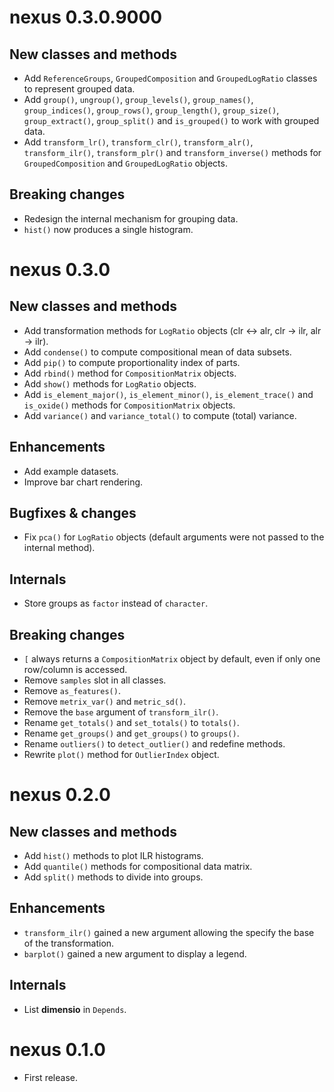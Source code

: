 # nexus 0.3.0.9000
## New classes and methods
* Add `ReferenceGroups`, `GroupedComposition` and `GroupedLogRatio` classes to represent grouped data.
* Add `group()`, `ungroup()`, `group_levels()`, `group_names()`, `group_indices()`, `group_rows()`, `group_length()`, `group_size()`, `group_extract()`, `group_split()` and `is_grouped()` to work with grouped data.
* Add `transform_lr()`, `transform_clr()`, `transform_alr()`, `transform_ilr()`, `transform_plr()` and `transform_inverse()` methods for `GroupedComposition` and `GroupedLogRatio` objects.

## Breaking changes
* Redesign the internal mechanism for grouping data.
* `hist()` now produces a single histogram.

# nexus 0.3.0
## New classes and methods
* Add transformation methods for `LogRatio` objects (clr <-> alr, clr -> ilr, alr -> ilr).
* Add `condense()` to compute compositional mean of data subsets.
* Add `pip()` to compute proportionality index of parts.
* Add `rbind()` method for `CompositionMatrix` objects.
* Add `show()` methods for `LogRatio` objects.
* Add `is_element_major()`, `is_element_minor()`, `is_element_trace()` and `is_oxide()` methods for `CompositionMatrix` objects.
* Add `variance()` and `variance_total()` to compute (total) variance.

## Enhancements
* Add example datasets.
* Improve bar chart rendering.

## Bugfixes & changes
* Fix `pca()` for `LogRatio` objects (default arguments were not passed to the internal method).

## Internals
* Store groups as `factor` instead of `character`.

## Breaking changes
* `[` always returns a `CompositionMatrix` object by default, even if only one row/column is accessed.
* Remove `samples` slot in all classes.
* Remove `as_features()`.
* Remove `metrix_var()` and `metric_sd()`.
* Remove the `base` argument of `transform_ilr()`.
* Rename `get_totals()` and `set_totals()` to `totals()`.
* Rename `get_groups()` and `get_groups()` to `groups()`.
* Rename `outliers()` to `detect_outlier()` and redefine methods.
* Rewrite `plot()` method for `OutlierIndex` object.

# nexus 0.2.0
## New classes and methods
* Add `hist()` methods to plot ILR histograms.
* Add `quantile()` methods for compositional data matrix.
* Add `split()` methods to divide into groups.

## Enhancements
* `transform_ilr()` gained a new argument allowing the specify the base of the transformation.
* `barplot()` gained a new argument to display a legend.

## Internals
* List **dimensio** in `Depends`.

# nexus 0.1.0

* First release.

